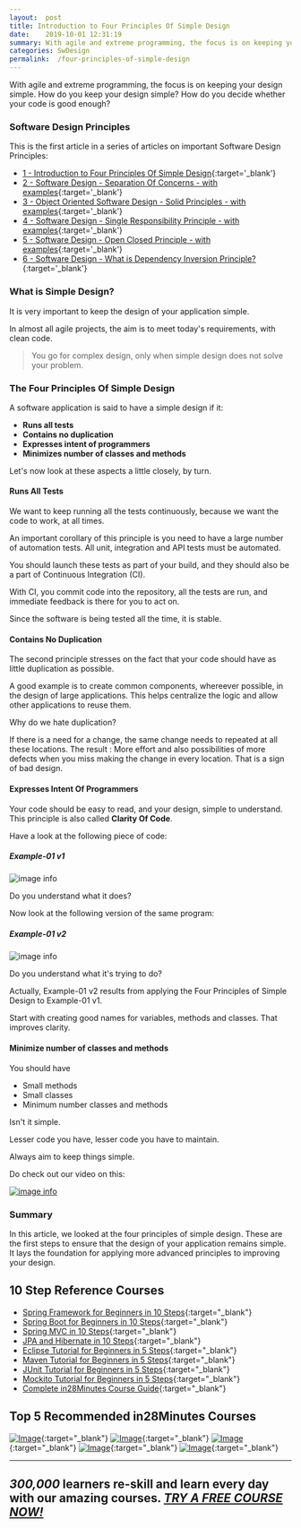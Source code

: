 ```yaml
---
layout:  post
title: Introduction to Four Principles Of Simple Design
date:    2019-10-01 12:31:19
summary: With agile and extreme programming, the focus is on keeping your design simple. How do you keep your design simple? How do you decide whether your code is good enough?
categories: SwDesign
permalink:  /four-principles-of-simple-design
---
```


With agile and extreme programming, the focus is on keeping your design simple. How do you keep your design simple? How do you decide whether your code is good enough?

### Software Design Principles

This is the first article in a series of articles on important Software Design Principles:

- [1 - Introduction to Four Principles Of Simple Design](/four-principles-of-simple-design){:target='_blank'}
- [2 - Software Design - Separation Of Concerns - with examples](/software-design-seperation-of-concerns-with-examples){:target='_blank'}
- [3 - Object Oriented Software Design - Solid Principles - with examples](/software-design-solid-principles){:target='_blank'}
- [4 - Software Design - Single Responsibility Principle - with examples](/software-design-single-responsibility-principle){:target='_blank'}
- [5 - Software Design - Open Closed Principle - with examples](/software-design-open-closed-principle){:target='_blank'}
- [6 - Software Design - What is Dependency Inversion Principle?](/software-design-dependency-inversion-principle){:target='_blank'}


### What is Simple Design?

It is very important to keep the design of your application simple. 

In almost all agile projects, the aim is to meet today's requirements, with clean code. 

> You go for complex design, only when simple design does not solve your problem.

### The Four Principles Of Simple Design

A software application is said to have a simple design if it:
* **Runs all tests**
* **Contains no duplication**
* **Expresses intent of programmers**
* **Minimizes number of classes and methods**

Let's now look at these aspects a little closely, by turn.

#### Runs All Tests

We want to keep running all the tests continuously, because we want the code to work, at all times. 

An important corollary of this principle is you need to have a large number of automation tests. All unit, integration and API tests must be automated. 

You should launch these tests as part of your build, and they should also be a part of Continuous Integration (CI). 

With CI, you commit code into the repository, all the tests are run, and immediate feedback is there for you to act on. 

Since the software is being tested all the time, it is stable.

#### Contains No Duplication

The second principle stresses on the fact that your code should have as little duplication as possible. 

A good example is to create common components, whereever possible, in the design of large applications. This helps centralize the logic and allow other applications to reuse them.

Why do we hate duplication? 

If there is a need for a change, the same change needs to repeated at all these locations. The result : More effort and also possibilities of more defects when you miss making the change in every location. That is a sign of bad design. 

#### Expresses Intent Of Programmers

Your code should be easy to read, and your design, simple to understand. This principle is also called **Clarity Of Code**. 

Have a look at the following piece of code:

##### Example-01 v1

![image info](/images/Capture-09-01.png) 

Do you understand what it does? 

Now look at the following version of the same program: 

##### Example-01 v2

![image info](/images/Capture-09-02.png)

Do you understand what it's trying to do?

Actually, Example-01 v2 results from applying the Four Principles of Simple Design to Example-01 v1. 

Start with creating good names for variables, methods and classes. That improves clarity.

#### Minimize number of classes and methods

You should have 
* Small methods
* Small classes
* Minimum number classes and methods

Isn't it simple.

Lesser code you have, lesser code you have to maintain.

Always aim to keep things simple.

Do check out our video on this:

[![image info](/images/Capture-09-03.png)](https://www.youtube.com/watch?v=jQIJkzCmUvo)   

### Summary

In this article, we looked at the four principles of simple design. These are the first steps to ensure that the design of your application remains simple. It lays the foundation for applying more advanced principles to improving your design.

## 10 Step Reference Courses

- [Spring Framework for Beginners in 10 Steps](https://courses.in28minutes.com/p/spring-framework-for-beginners){:target="_blank"}
- [Spring Boot for Beginners in 10 Steps](https://courses.in28minutes.com/p/spring-boot-for-beginners-in-10-steps){:target="_blank"}
- [Spring MVC in 10 Steps](https://www.youtube.com/watch?v=BjNhGaZDr0Y){:target="_blank"}
- [JPA and Hibernate in 10 Steps](https://courses.in28minutes.com/p/jpa-and-hibernate-tutorial-for-beginners-with-spring-boot){:target="_blank"}
- [Eclipse Tutorial for Beginners in 5 Steps](https://courses.in28minutes.com/p/eclipse-tutorial-for-beginners){:target="_blank"}
- [Maven Tutorial for Beginners in 5 Steps](https://courses.in28minutes.com/p/maven-tutorial-for-beginners-in-5-steps){:target="_blank"}
- [JUnit Tutorial for Beginners in 5 Steps](https://courses.in28minutes.com/p/junit-tutorial-for-beginners){:target="_blank"}
- [Mockito Tutorial for Beginners in 5 Steps](https://courses.in28minutes.com/p/mockito-for-beginner-in-5-steps){:target="_blank"}
- [Complete in28Minutes Course Guide](https://courses.in28minutes.com/p/in28minutes-course-guide){:target="_blank"}

## Top 5 Recommended in28Minutes Courses
[![Image](/images/Course-Go-Full-Stack-With-Spring-Boot-and-React.png "Go Full Stack with Spring Boot and React")](https://www.udemy.com/course/full-stack-application-with-spring-boot-and-react/?couponCode=NOVEMBER-2019){:target="_blank"}
[![Image](/images/Course-Master-Microservices-with-Spring-Boot-and-Spring-Cloud.png "Master Microservices with Spring Boot and Spring Cloud")](https://www.udemy.com/course/microservices-with-spring-boot-and-spring-cloud/?couponCode=NOVEMBER-2019){:target="_blank"}
[![Image](/images/Course-Spring-Framework-Master-Class---Beginner-to-Expert.png "Spring Master Class - Beginner to Expert")](https://www.udemy.com/course/spring-tutorial-for-beginners/?couponCode=NOVEMBER-2019){:target="_blank"}
[![Image](/images/Course-KubernetesCrashCourse.png "Kubernetes Crash Course for Java Spring Boot Developers")](https://www.udemy.com/course/kubernetes-crash-course-for-java-developers/?couponCode=NOVEMBER-2019){:target="_blank"}
[![Image](/images/Course-DockerCrashCourseForJavaSpringBootDevelopers.png "Docker Crash Course for Java Spring Boot Developers")](https://www.udemy.com/course/docker-course-with-java-and-spring-boot-for-beginners/?couponCode=NOVEMBER-2019){:target="_blank"}

---
***300,000*** learners re-skill and learn every day with our amazing courses. ***[TRY A FREE COURSE NOW!](https://rebrand.ly/in28minutes-try-free-course)***
---


